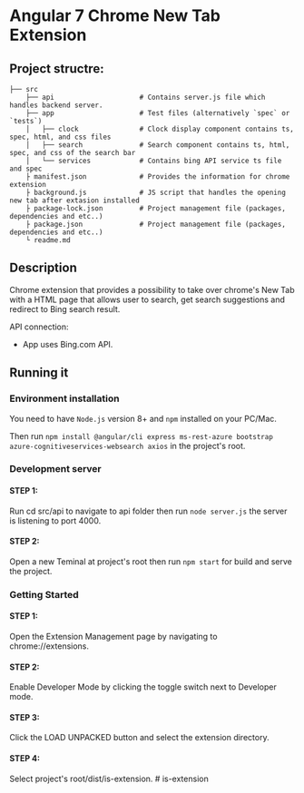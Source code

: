 # Angular 7 Chrome New Tab Extension 
    

## Project structre:
    
    ├── src
        ├── api                     # Contains server.js file which handles backend server.
        ├── app                     # Test files (alternatively `spec` or `tests`)
        │   ├── clock               # Clock display component contains ts, spec, html, and css files        
        │   ├── search              # Search component contains ts, html, spec, and css of the search bar
        │   └── services            # Contains bing API service ts file and spec  
        ├ manifest.json             # Provides the information for chrome extension
	    ├ background.js             # JS script that handles the opening new tab after extasion installed 
	    ├ package-lock.json         # Project management file (packages, dependencies and etc..)
	    ├ package.json              # Project management file (packages, dependencies and etc..)
	    └ readme.md
        

## Description
Chrome extension that provides a possibility to take over chrome's New Tab
with a HTML page that allows user to search, get search suggestions and redirect to Bing search result.

API connection:
- App uses Bing.com API.


## Running it

### Environment installation
You need to have `Node.js` version 8+ and `npm` installed on your PC/Mac.

Then run `npm install @angular/cli express ms-rest-azure bootstrap azure-cognitiveservices-websearch axios` in the project's root.

### Development server
#### STEP 1:  
Run cd src/api to navigate to api folder then run `node server.js` the server is listening to port 4000.

#### STEP 2:  
Open a new Teminal at project's root then run `npm start` for build and serve the project.


### Getting Started
#### STEP 1:  
Open the Extension Management page by navigating to chrome://extensions.

#### STEP 2:
Enable Developer Mode by clicking the toggle switch next to Developer mode.

#### STEP 3:
Click the LOAD UNPACKED button and select the extension directory.

#### STEP 4:  
Select project's root/dist/is-extension.
#   i s - e x t e n s i o n  
 